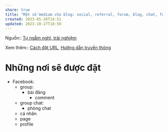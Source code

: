 ```yaml
---
share: true
title: "Một số medium cho blog: social, referral, forum, blog, chat, form"
created: 2023-05-26T14:51
updated: 2023-10-27T18:59
---
```

Nguồn:: [Tự ngẫm nghĩ, trải nghiệm](../../../%CE%9E%20Ngu%E1%BB%93n/T%E1%BB%B1%20ng%E1%BA%ABm%20ngh%C4%A9,%20tr%E1%BA%A3i%20nghi%E1%BB%87m.md)

Xem thêm:: [Cách đặt URL](C%C3%A1ch%20%C4%91%E1%BA%B7t%20URL.md), [Hướng dẫn truyền thông](../../../../%F0%9F%93%90%20D%E1%BB%B1%20%C3%A1n/Vault/7%20T%C3%A0i%20li%E1%BB%87u/H%C6%B0%E1%BB%9Bng%20d%E1%BA%ABn%20truy%E1%BB%81n%20th%C3%B4ng.md)
# Những nơi sẽ được đặt
- Facebook:
	- group:
		- bài đăng
			- comment
	- group chat:
		- phòng chat
	- cá nhân
	- page
	- profile
